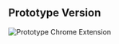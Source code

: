 Prototype Version
---------------------
![Prototype Chrome Extension](https://github.com/mohamedmansour/hangout-codepad-extension/blob/master/screenshots/prototype-v1.png)
